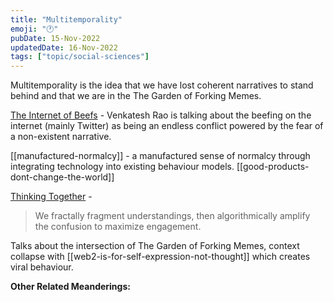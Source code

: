 ```yaml
---
title: "Multitemporality"
emoji: "🕐"
pubDate: 15-Nov-2022
updatedDate: 16-Nov-2022
tags: ["topic/social-sciences"]
---
```


Multitemporality is the idea that we have lost coherent narratives to stand behind and that we are in the The Garden of Forking Memes.

[The Internet of Beefs](https://www.ribbonfarm.com/2020/01/16/the-internet-of-beefs/) - Venkatesh Rao is talking about the beefing on the internet (mainly Twitter) as being an endless conflict powered by the fear of a non-existent narrative.

[[manufactured-normalcy]] - a manufactured sense of normalcy through integrating technology into existing behaviour models. [[good-products-dont-change-the-world]]

[Thinking Together](https://subconscious.substack.com/p/thinking-together) - 

>We fractally fragment understandings, then algorithmically amplify the confusion to maximize engagement.

Talks about the intersection of The Garden of Forking Memes, context collapse with [[web2-is-for-self-expression-not-thought]] which creates viral behaviour.

**Other Related Meanderings:**

